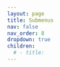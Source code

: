```yaml
---
layout: page
title: Submenus
nav: false
nav_order: 8
dropdown: true
children:
  # - title: 
---
```

